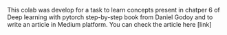 This colab was develop for a task to learn concepts present in chatper 6 of Deep learning with pytorch step-by-step book from Daniel Godoy and to write an article in Medium platform. You can check the article here [link]
